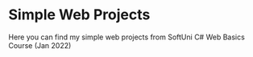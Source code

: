 # Simple Web Projects

Here you can find my simple web projects from 
SoftUni C# Web Basics Course (Jan 2022)